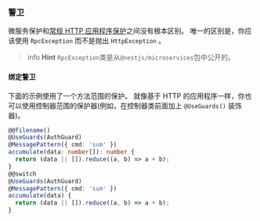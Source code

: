 ### 警卫

微服务保护和[常规 HTTP 应用程序保护](/guards)之间没有根本区别。
唯一的区别是，你应该使用 `RpcException` 而不是抛出 `HttpException` 。

> info **Hint** `RpcException`类是从`@nestjs/microservices`包中公开的。

#### 绑定警卫

下面的示例使用了一个方法范围的保护。
就像基于 HTTP 的应用程序一样，你也可以使用控制器范围的保护器(例如，在控制器类前面加上 `@UseGuards()` 装饰器)。

```typescript
@@filename()
@UseGuards(AuthGuard)
@MessagePattern({ cmd: 'sum' })
accumulate(data: number[]): number {
  return (data || []).reduce((a, b) => a + b);
}
@@switch
@UseGuards(AuthGuard)
@MessagePattern({ cmd: 'sum' })
accumulate(data) {
  return (data || []).reduce((a, b) => a + b);
}
```
